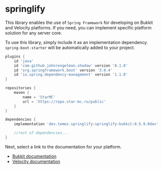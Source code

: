 # springlify

This library enables the use of `Spring Framework` for developing on Bukkit and Velocity platforms.
If you need, you can implement specific platform solution for any server core.

To use this library, simply include it as an implementation dependency.
`spring-boot-starter` will be automatically added to your project.

```groovy
plugins {
    id 'java'
    id 'com.github.johnrengelman.shadow' version '8.1.0'
    id 'org.springframework.boot' version '3.0.4'
    id 'io.spring.dependency-management' version '1.1.0'
}

repositories {
    maven {
        name = 'StarMC'
        url = 'https://repo.star-mc.ru/public'
    }
}

dependencies {
    implementation 'dev.temez.springlify:springlify-bukkit:0.5.9.0dev'

    //rest of dependencies...
}
```

Next, select a link to the documentation for your platform.
- [Bukkit documentation](/springlify-bukkit/README.md)
- [Velocity documentation](/springlify-velocity/README.md)


